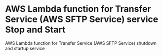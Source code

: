 # AWS Lambda function for Transfer Service (AWS SFTP Service) service Stop and Start
AWS Lambda function for Transfer Service (AWS SFTP Service) shutdown and startup service
